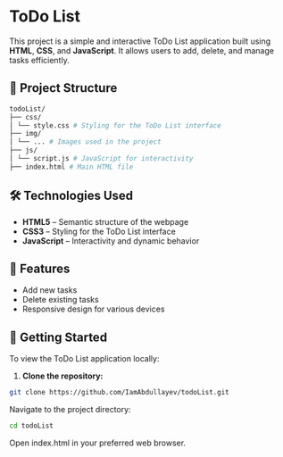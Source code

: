 # ToDo List

This project is a simple and interactive ToDo List application built using **HTML**, **CSS**, and **JavaScript**. It allows users to add, delete, and manage tasks efficiently.

## 📁 Project Structure
```bash
todoList/
├── css/
│ └── style.css # Styling for the ToDo List interface
├── img/
│ └── ... # Images used in the project
├── js/
│ └── script.js # JavaScript for interactivity
├── index.html # Main HTML file

```

## 🛠️ Technologies Used

- **HTML5** – Semantic structure of the webpage
- **CSS3** – Styling for the ToDo List interface
- **JavaScript** – Interactivity and dynamic behavior

## 🎨 Features

- Add new tasks
- Delete existing tasks
- Responsive design for various devices

## 🚀 Getting Started

To view the ToDo List application locally:

1. **Clone the repository:**

```bash
git clone https://github.com/IamAbdullayev/todoList.git
```

Navigate to the project directory:
```bash
cd todoList
```
Open index.html in your preferred web browser.
